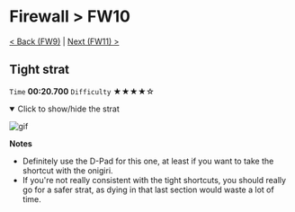 # Firewall > FW10

[< Back (FW9)](https://github.com/Doublevil/scbspeedrun/blob/main/levels/FW/FW9.md) | [Next (FW11) >](https://github.com/Doublevil/scbspeedrun/blob/main/levels/FW/FW11.md)

## Tight strat

`Time` **00:20.700** `Difficulty` ★★★★☆
<details open>
  <summary>Click to show/hide the strat</summary>

  ![gif](https://github.com/Doublevil/scbspeedrun/blob/main/media/levels/FW/FW10_TightStrat.webp)

  **Notes**
  - Definitely use the D-Pad for this one, at least if you want to take the shortcut with the onigiri.
  - If you're not really consistent with the tight shortcuts, you should really go for a safer strat, as dying in that last section would waste a lot of time.
</details>
